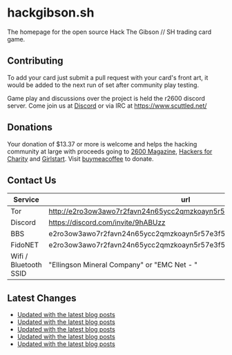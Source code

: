 # hackgibson.sh
The homepage for the open source Hack The Gibson // SH trading card game.


## Contributing

To add your card just submit a pull request with your card's front art, it would be added to the next run of set after community play testing.

Game play and discussions over the project is held the r2600 discord server. Come join us at [Discord](https://discord.com/invite/9hABUzz) or via IRC at https://www.scuttled.net/


## Donations

Your donation of $13.37 or more is welcome and helps the hacking community at large with proceeds going to [2600 Magazine](https://2600.com/), [Hackers for Charity](https://hackersforcharity.org) and [Girlstart](https://girlstart.org).  Visit [buymeacoffee](https://www.buymeacoffee.com/hackgibson.sh) to donate.


## Contact Us

Service | url
-|-
Tor | http://e2ro3ow3awo7r2favn24n65ycc2qmzkoayn5r57e3f56nvjwdcgg32ad.onion
Discord | https://discord.com/invite/9hABUzz
BBS | e2ro3ow3awo7r2favn24n65ycc2qmzkoayn5r57e3f56nvjwdcgg32ad.onion:23
FidoNET | e2ro3ow3awo7r2favn24n65ycc2qmzkoayn5r57e3f56nvjwdcgg32ad.onion:24554
Wifi / Bluetooth SSID | "Ellingson Mineral Company" or "EMC Net - <fidonet address>"

## Latest Changes
<!-- BLOG-POST-LIST:START -->
- [Updated with the latest blog posts](https://github.com/DFW2600/hackgibson.sh/commit/a02d9092a00517bc4591d69ba80abdc012cabe57)
- [Updated with the latest blog posts](https://github.com/DFW2600/hackgibson.sh/commit/dae2e0c7767d3c1a3de41e99502d789c3cbe0fd5)
- [Updated with the latest blog posts](https://github.com/DFW2600/hackgibson.sh/commit/6dd5b06b2efeb338b9cf1f948e5ee61f5725240a)
- [Updated with the latest blog posts](https://github.com/DFW2600/hackgibson.sh/commit/880e3a20ffe941f26bff30000f6486e1352844e1)
- [Updated with the latest blog posts](https://github.com/DFW2600/hackgibson.sh/commit/25b9fc021eb60be368c75276d28ab152fa0ad42b)
<!-- BLOG-POST-LIST:END -->
